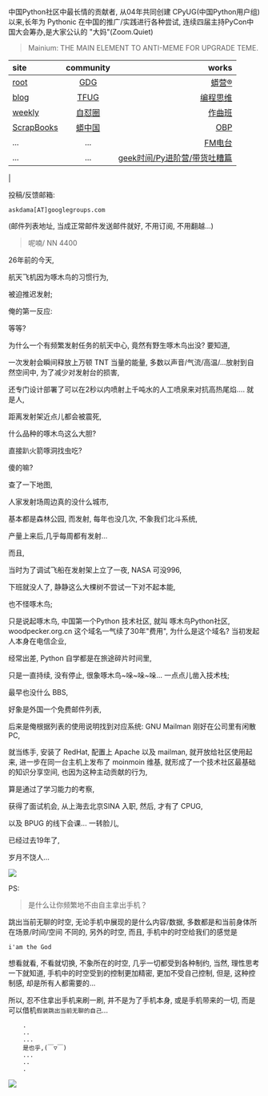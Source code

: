 中国Python社区中最长情的贡献者, 从04年共同创建 CPyUG(中国Python用户组)以来,长年为 Pythonic 在中国的推广/实践进行各种尝试, 连续四届主持PyCon中国大会筹办,是大家公认的 "大妈"(Zoom.Quiet)

> Mainium: THE MAIN ELEMENT TO ANTI-MEME FOR UPGRADE TEME.

| site | community | works |
| :-----| :----: | ----: |
| [root](http://zoomquiet.io/) | [GDG](https://blog.zhgdg.org/) | [蟒营®](https://doc.101.camp/) |
| [blog](https://blog.zoomquiet.io/pages/zoomquiet.html) | [TFUG](http://zh.tfug.world/) | [编程思维](https://py.101.camp/) |
| [weekly](http://weekly.pychina.org/) | [自怼圈](https://du.101.camp/) | [作曲班](https://mu.101.camp/) |
| [ScrapBooks](https://zoomquiet.io/collection.html) | [蟒中国](https://pychina.org/) | [OBP](https://zoomquiet.io/obp/index.html) |
| ... | ... | [FM电台](https://fm.101.camp/) |
| ... | ... | [geek时间/Py进阶营/带货吐糟篇](https://fm.101.camp/2020/geek2py-dama.html) 
 |


投稿/反馈邮箱:

    askdama[AT]googlegroups.com

(邮件列表地址, 
当成正常邮件发送邮件就好, 不用订阅, 不用翻越...)


> 呢喃/ NN 4400



26年前的今天,

航天飞机因为啄木鸟的习惯行为,

被迫推迟发射;

俺的第一反应:

等等?

为什么一个有频繁发射任务的航天中心,
竟然有野生啄木鸟出没?
要知道,

一次发射会瞬间释放上万顿 TNT 当量的能量,
多数以声音/气流/高温/...放射到自然空间中,
为了减少对发射台的损害,

还专门设计部署了可以在2秒以内喷射上千吨水的人工喷泉来对抗高热尾焰....
就是人,

距离发射架近点儿都会被震死,

什么品种的啄木鸟这么大胆?

直接趴火箭啄洞找虫吃?

傻的嘛?

查了一下地图,

人家发射场周边真的没什么城市,

基本都是森林公园,
而发射, 每年也没几次, 
不象我们北斗系统,

产量上来后,几乎每周都有发射...

而且,

当时为了调试飞船在发射架上立了一夜,
NASA 可没996,

下班就没人了,
静静这么大棵树不尝试一下对不起本能,

也不怪啄木鸟;


只是说起啄木鸟,
中国第一个Python 技术社区,
就叫 啄木鸟Python社区,
woodpecker.org.cn
这个域名一气续了30年"费用",
为什么是这个域名?
当初发起人本身在电信企业,

经常出差,
Python 自学都是在旅途碎片时间里,

只是一直持续,
没有停止,
很象啄木鸟~哚~哚~哚...
一点点儿凿入技术栈;

最早也没什么 BBS,

好象是外国一个免费邮件列表,

后来是俺根据列表的使用说明找到对应系统:
GNU Mailman
刚好在公司里有闲散PC,

就当练手,
安装了 RedHat,
配置上 Apache 以及 mailman,
就开放给社区使用起来,
进一步在同一台主机上发布了 moinmoin 维基,
就形成了一个技术社区最基础的知识分享空间,
也因为这种主动贡献的行为,

算是通过了学习能力的考察,

获得了面试机会,
从上海去北京SINA 入职,
然后,
才有了 CPUG,

以及 BPUG 的线下会课...
一转脸儿,

已经过去19年了,

岁月不饶人...








![](http://ydlj.zoomquiet.top/ipic/2021-06-04-zq42-today-card-2106.005.jpeg)



PS:
> 是什么让你频繁地不由自主拿出手机？

跳出当前无聊的时空,
无论手机中展现的是什么内容/数据,
多数都是和当前身体所在场景/时间/空间 不同的,
另外的时空,
而且, 手机中的时空给我们的感觉是

    i'am the God

想看就看, 不看就切换,
不象所在的时空, 几乎一切都受到各种制约,
当然,
理性思考一下就知道,
手机中的时空受到的控制更加精密, 更加不受自己控制,
但是, 这种控制感,
却是所有人都需要的...

所以, 
忍不住拿出手机来刷一刷,
并不是为了手机本身, 或是手机带来的一切,
而是可以借机`假装跳出当前无聊的自己`...



```
    .
    ..
    ...
    是也乎,(￣▽￣)
    ...
    ..
    .
```


![](http://ydlj.zoomquiet.top/ipic/2021-04-30-210411DU21.4zip.jpg)

